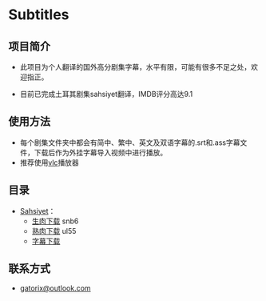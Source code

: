 # Subtitles

## 项目简介

+ 此项目为个人翻译的国外高分剧集字幕，水平有限，可能有很多不足之处，欢迎指正。

+ 目前已完成土耳其剧集sahsiyet翻译，IMDB评分高达9.1

## 使用方法

+ 每个剧集文件夹中都会有简中、繁中、英文及双语字幕的.srt和.ass字幕文件，下载后作为外挂字幕导入视频中进行播放。
+ 推荐使用[vlc](https://www.videolan.org/index.zh.html)播放器

## 目录
+ [Sahsiyet](https://www.imdb.com/title/tt7920978/)：
  + [生肉下载](https://pan.baidu.com/s/1h-MFcw5uJO3kv7VAKDNuxg)  snb6
  + [熟肉下载](https://pan.baidu.com/s/1TRRtt3KCvDXFASHpKZelaw)  ul55
  + [字幕下载](https://subhd.tv/ar0/497317)

## 联系方式

+ gatorix@outlook.com
